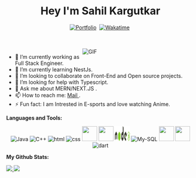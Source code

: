 <h1 align="center"><strong>Hey I'm Sahil Kargutkar</strong></h1>

<p align="center">
<a href="https://www.sahilkargutkar.me/"><img src="https://img.shields.io/badge/Portfolio-%23000000.svg?style=for-the-badge&logo=firefox&logoColor=#FF7139" alt="Portfolio" /></a>&nbsp;
<a href="https://wakatime.com/badge/github/sahilkargutkar/sahilkargutkar"><img src="https://wakatime.com/badge/github/sahilkargutkar/sahilkargutkar.svg?style=for-the-badge" alt="Wakatime" /></a>&nbsp;


</p>



<br/>
<br/>

<img align="right" alt="GIF" src="https://cdn.dribbble.com/users/99875/screenshots/6577029/2019-06-03_paddle-ball.gif" width="300px" />

- 🔭 I’m currently working as Full Stack Engineer.
- 🌱 I’m currently learning NestJs.
- 👯 I’m looking to collaborate on Front-End and Open source projects.
- 🤔 I’m looking for help with Typescript.
- 💬 Ask me about MERN/NEXT.JS .
- 📫 How to reach me: <a href="http://mail.to:sahilkargutkar.sk@gmail.com">Mail </a>.
- ⚡ Fun fact: I am Intrested in E-sports and love watching Anime.

**Languages and Tools:**

<p align="center">
<img src="https://img.icons8.com/nolan/64/java-coffee-cup-logo.png" alt="Java" width="40" height="40"/> 
<img src="https://img.icons8.com/color/48/000000/c-plus-plus-logo.png" alt="C++" width="40" height="40" /> 
<img src="https://img.icons8.com/color/48/000000/html-5--v1.png" alt="html" width="40" height="40"/>
<img src="https://img.icons8.com/color/48/000000/css3.png" alt="css" width="40" height="40"/> 
<img src="https://img.icons8.com/color/48/000000/javascript.png" width="40" height="40"/> 
<img src="https://cdn4.iconfinder.com/data/icons/logos-3/600/React.js_logo-512.png" width="40" height="40"/>
<img src="https://raw.githubusercontent.com/gilbarbara/logos/master/logos/nodejs.svg" alt="Node-Js" width="40" height="40"/>
<img src="https://raw.githubusercontent.com/gilbarbara/logos/master/logos/mysql.svg" alt="My-SQL" width="40" height="40"/>
<img src="https://img.icons8.com/color/48/ffffff/mongodb.png" width="40" height="40"/>
<img src="https://img.icons8.com/color/48/000000/typescript.png" width="40" height="40"/>  
<img src="https://img.icons8.com/color/48/ffffff/dart.png" alt="dart" width="40" height="40" />
</p>

**My Github Stats:**

<p align="left">
<a href="https://github.com/sahilkargutkar">
  <img height="180em" src="https://github-readme-stats-eight-theta.vercel.app/api?username=sahilkargutkar&show_icons=true&theme=algolia&include_all_commits=true&count_private=true"/>
  <img height="180em" src="https://github-readme-stats-eight-theta.vercel.app/api/top-langs/?username=sahilkargutkar&layout=compact&langs_count=8&theme=algolia"/>
</a>
</p>

